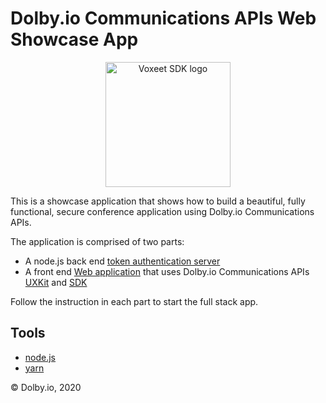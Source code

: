 Dolby.io Communications APIs Web Showcase App
=====================

<p align="center">
<img src="https://cdn.dolby.io/wp-content/uploads/2020/05/Dolbyio-white-horizontal-e1589344433251.jpg" alt="Voxeet SDK logo" title="Voxeet SDK logo" width="200"/>
</p>

This is a showcase application that shows how to build a beautiful, fully functional, secure conference application using Dolby.io Communications APIs.

The application is comprised of two parts:

- A node.js back end [token authentication server](backend)
- A front end [Web application](frontend) that uses Dolby.io Communications APIs [UXKit](https://www.npmjs.com/package/@voxeet/react-components) and [SDK](https://www.npmjs.com/package/@voxeet/voxeet-web-sdk)

Follow the instruction in each part to start the full stack app.


## Tools
- [node.js](https://nodejs.org/en/download/)
- [yarn](https://classic.yarnpkg.com/en/docs/install/#mac-stable)

© Dolby.io, 2020
